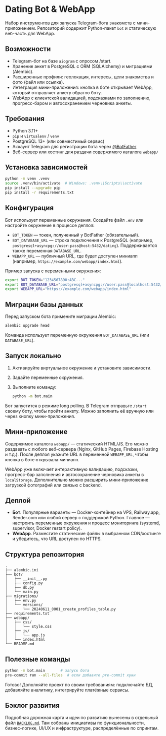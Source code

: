 # Dating Bot & WebApp

Набор инструментов для запуска Telegram-бота знакомств с мини-приложением. Репозиторий
содержит Python-пакет `bot` и статическую веб-часть для WebApp.

## Возможности

- Telegram-бот на базе `aiogram` с опросом /start.
- Хранение анкет в PostgreSQL с ORM (SQLAlchemy) и миграциями (Alembic).
- Расширенные профили: геолокация, интересы, цели знакомства и фото (файл или ссылка).
- Интеграция мини-приложения: кнопка в боте открывает WebApp, который отправляет
  анкету обратно боту.
- WebApp с клиентской валидацией, подсказками по заполнению, прогресс-баром и
  автосохранением черновика анкеты.

## Требования

- Python 3.11+
- `pip` и `virtualenv` / `venv`
- PostgreSQL 13+ (или совместимый сервис)
- Аккаунт Telegram для регистрации бота через [@BotFather](https://t.me/BotFather)
- Веб-сервер или хостинг для раздачи содержимого каталога `webapp/`

## Установка зависимостей

```bash
python -m venv .venv
source .venv/bin/activate  # Windows: .venv\\Scripts\\activate
pip install --upgrade pip
pip install -r requirements.txt
```

## Конфигурация

Бот использует переменные окружения. Создайте файл `.env` или настройте окружение
в процессе деплоя:

- `BOT_TOKEN` — токен, полученный у BotFather (обязательный).
- `BOT_DATABASE_URL` — строка подключения к PostgreSQL (например,
  `postgresql+asyncpg://user:pass@host:5432/dating`). Поддерживается также
  переменная `DATABASE_URL`.
- `WEBAPP_URL` — публичный URL, где будет доступен миниапп (например,
  `https://example.com/webapp/index.html`).

Пример запуска с переменными окружения:

```bash
export BOT_TOKEN="1234567890:ABC..."
export BOT_DATABASE_URL="postgresql+asyncpg://user:pass@localhost:5432/dating"
export WEBAPP_URL="https://example.com/webapp/index.html"
```

## Миграции базы данных

Перед запуском бота примените миграции Alembic:

```bash
alembic upgrade head
```

Команда использует переменную окружения `BOT_DATABASE_URL` (или `DATABASE_URL`).

## Запуск локально

1. Активируйте виртуальное окружение и установите зависимости.
2. Задайте переменные окружения.
3. Выполните команду:

   ```bash
   python -m bot.main
   ```

Бот запустится в режиме long polling. В Telegram отправьте `/start` своему боту,
чтобы пройти анкету. Можно заполнить её вручную или через кнопку мини-приложения.

## Мини-приложение

Содержимое каталога `webapp/` — статический HTML/JS. Его можно раздавать с любого
веб-сервера (Nginx, GitHub Pages, Firebase Hosting и т.д.). После деплоя укажите URL
в переменной `WEBAPP_URL`, чтобы кнопка в боте открывала миниапп.

WebApp уже включает интерактивную валидацию, подсказки, прогресс-бар заполнения
и автосохранение черновика анкеты в `localStorage`. Дополнительно можно
расширить мини-приложение загрузкой фотографий или связью с backend.

## Деплой

- **Бот**. Популярные варианты — Docker-контейнер на VPS, Railway.app, Render.com
  или любой сервер с поддержкой Python. Главное — настроить переменные окружения
  и процесс мониторинга (systemd, supervisor, Docker restart policy).
- **WebApp**. Разместите статические файлы в выбранном CDN/хостинге и убедитесь,
  что URL доступен по HTTPS.

## Структура репозитория

```
.
├── alembic.ini
├── bot/
│   ├── __init__.py
│   ├── config.py
│   ├── db.py
│   └── main.py
├── migrations/
│   ├── env.py
│   └── versions/
│       └── 20240611_0001_create_profiles_table.py
├── requirements.txt
├── webapp/
│   ├── css/
│   │   └── style.css
│   ├── js/
│   │   └── app.js
│   └── index.html
└── README.md
```

## Полезные команды

```bash
python -m bot.main       # запуск бота
pre-commit run --all-files  # если добавите pre-commit хуки
```

Готово! Дополняйте проект по своим требованиям: подключайте БД, добавляйте
аналитику, интегрируйте платёжные сервисы.


## Бэклог развития

Подробная дорожная карта и идеи по развитию вынесены в отдельный файл
[`BACKLOG.md`](./BACKLOG.md). Там собраны инициативы по функциональности,
бизнес-логике, UI/UX и инфраструктуре, распределённые по спринтам.
